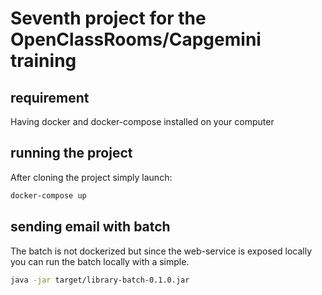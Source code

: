 # Seventh project for the OpenClassRooms/Capgemini training

## requirement

Having docker and docker-compose installed on your computer

## running the project

After cloning the project simply launch:

```sh
docker-compose up
```

## sending email with batch

The batch is not dockerized but since the web-service is exposed locally you can
run the batch locally with a simple.

```sh
java -jar target/library-batch-0.1.0.jar
```

